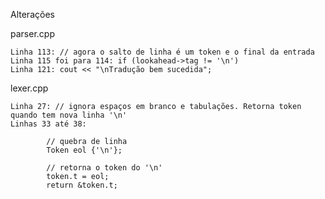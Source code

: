 Alterações

parser.cpp

	Linha 113: // agora o salto de linha é um token e o final da entrada
	Linha 115 foi para 114: if (lookahead->tag != '\n')
	Linha 121: cout << "\nTradução bem sucedida";

lexer.cpp

	Linha 27: // ignora espaços em branco e tabulações. Retorna token quando tem nova linha '\n'
	Linhas 33 até 38: 

			// quebra de linha
			Token eol {'\n'};

			// retorna o token do '\n'
			token.t = eol;
			return &token.t;
